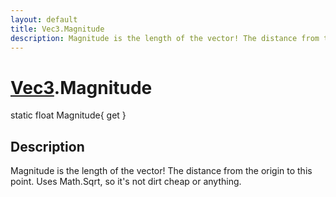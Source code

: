 ```yaml
---
layout: default
title: Vec3.Magnitude
description: Magnitude is the length of the vector! The distance from the origin to this point. Uses Math.Sqrt, so it's not dirt cheap or anything.
---
```

# [Vec3]({{site.url}}/Pages/Reference/Vec3.html).Magnitude

<div class='signature' markdown='1'>
static float Magnitude{ get }
</div>

## Description
Magnitude is the length of the vector! The distance from
the origin to this point. Uses Math.Sqrt, so it's not dirt cheap
or anything.


